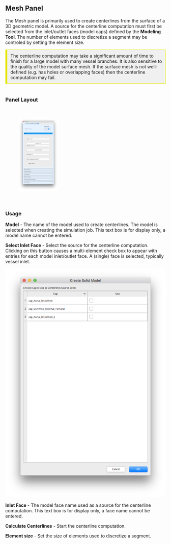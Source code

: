 ## Mesh Panel

The Mesh panel is primarily used to create centerlines from the surface of a 3D geometric model. A source for the centerline
computation must first be selected from the inlet/outlet faces (model caps) defined by the **Modeling Tool**. The number of
elements used to discretize a segment may be controled by setting the element size.

<div style="background-color: #F0F0F0; padding: 10px; border: 1px solid #e6e600; border-left: 6px solid #e6e600">
The centerline computation may take a significant amount of time to finish for a large model with many vessel branches. It is
also sensitive to the quality of the model surface mesh. If the surface mesh is not well-defined (e.g. has holes or overlapping faces)
then the centerline computation may fail. 
</div>
<br>

### Panel Layout

<br>
<figure>
  <img src="/documentation/rom_simulation/tool/images/panel.png" style="float: left; width: 30%; margin-right: 1%; margin-bottom: 0.5em;">
  <p style="clear: both;">
</figure>
<br>

### Usage

**Model** - The name of the model used to create centerlines. The model is selected when creating the simulation job. This text box is for display only, a model name cannot be entered.

**Select Inlet Face** - Select the source for the centerline computation. Clicking on this button causes a multi-element
check box to appear with entries for each model inlet/outlet face. A (single) face is selected, typically vessel inlet.

  <img class="svImg svImgSm" src="/documentation/rom_simulation/tool/images/source-face.png">

**Inlet Face** - The model face name used as a source for the centerline computation. This text box is for display only,
a face name cannot be entered.

**Calculate Centerlines** - Start the centerline computation.

**Element size** - Set the size of elements used to discretize a segment.
